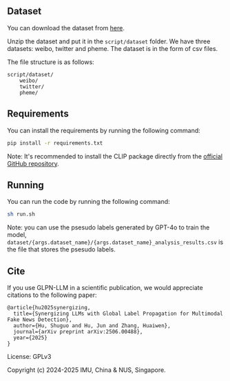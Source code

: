 Dataset
---
You can download the dataset from [here](https://drive.google.com/file/d/1gPX-tAC1Vo6C8j8PV9IbAk8hbDhd1XMG/view?usp=drive_link).

Unzip the dataset and put it in the `script/dataset` folder. We have three datasets: weibo, twitter and pheme. The dataset is in the form of csv files. 

The file structure is as follows:
```
script/dataset/
    weibo/
    twitter/
    pheme/
```


Requirements
---
You can install the requirements by running the following command:
```bash
pip install -r requirements.txt
```
Note: It's recommended to install the CLIP package directly from the [official GitHub repository](https://github.com/openai/CLIP.git).

Running
---
You can run the code by running the following command:
```bash
sh run.sh
```
Note: you can use the psesudo labels generated by GPT-4o to train the model, `dataset/{args.dataset_name}/{args.dataset_name}_analysis_results.csv` is the file that stores the psesudo labels.


Cite
---
If you use GLPN-LLM in a scientific publication, we would appreciate citations to the following paper:

```
@article{hu2025synergizing,
  title={Synergizing LLMs with Global Label Propagation for Multimodal Fake News Detection},
  author={Hu, Shuguo and Hu, Jun and Zhang, Huaiwen},
  journal={arXiv preprint arXiv:2506.00488},
  year={2025}
}
```

License: GPLv3

Copyright (c) 2024-2025 IMU, China & NUS, Singapore.
